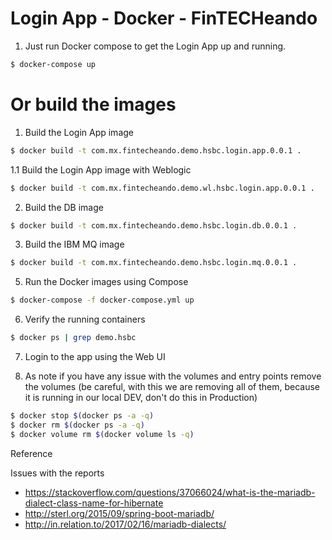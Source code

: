 # Login App - Docker - FinTECHeando

1. Just run Docker compose to get the Login App up and running.

```bash
$ docker-compose up
```

# Or build the images

1. Build the Login App image

```bash
$ docker build -t com.mx.fintecheando.demo.hsbc.login.app.0.0.1 .
```

1.1 Build the Login App image with Weblogic

```bash
$ docker build -t com.mx.fintecheando.demo.wl.hsbc.login.app.0.0.1 .
```

2. Build the DB image 

```bash
$ docker build -t com.mx.fintecheando.demo.hsbc.login.db.0.0.1 .
```

3. Build the IBM MQ image

```bash
$ docker build -t com.mx.fintecheando.demo.hsbc.login.mq.0.0.1 .
```

5. Run the Docker images using Compose

```bash
$ docker-compose -f docker-compose.yml up
```

6. Verify the running containers

```bash
$ docker ps | grep demo.hsbc
```

7. Login to the app using the Web UI


8. As note if you have any issue with the volumes and entry points remove the volumes (be careful, with this we are removing all of them, because it is running in our local DEV, don't do this in Production)
```bash
$ docker stop $(docker ps -a -q)
$ docker rm $(docker ps -a -q)
$ docker volume rm $(docker volume ls -q)
```

Reference 

Issues with the reports
* https://stackoverflow.com/questions/37066024/what-is-the-mariadb-dialect-class-name-for-hibernate
* http://sterl.org/2015/09/spring-boot-mariadb/
* http://in.relation.to/2017/02/16/mariadb-dialects/
